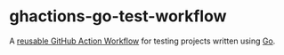 # ghactions-go-test-workflow

A [reusable GitHub Action Workflow](https://docs.github.com/en/actions/learn-github-actions/reusing-workflows)
for testing projects written using [Go](https://go.dev/).

<!-- vim: set sw=2 sts=2 et : -->
